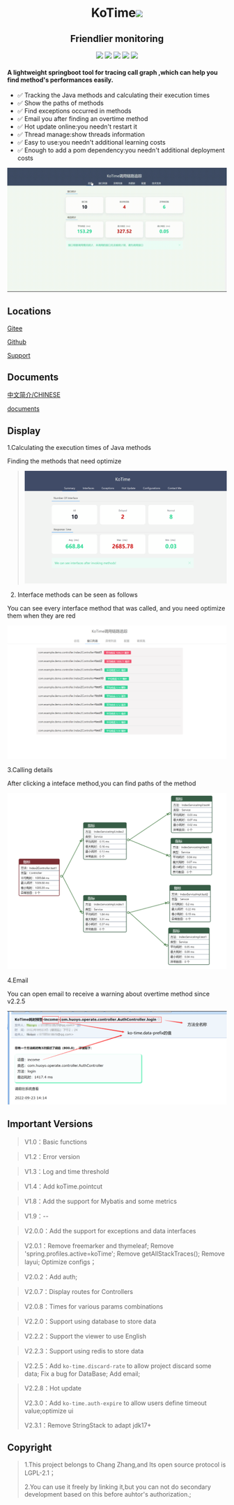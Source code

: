 <div align="center">
    <h1 >KoTime<img src='https://shields.io/badge/forSpringboot-r.svg'></h1> 
</div>

<div align="center">
    <h2>Friendlier monitoring</h2> 
</div>

<div align="center">
    <img src='https://gitee.com/huoyo/ko-time/badge/star.svg'>
    <img src='https://img.shields.io/github/stars/huoyo/ko-time.svg?&label=Stars&logo=github'>
    <img src='https://shields.io/badge/version-2.4.4-green.svg'>
    <img src='https://shields.io/badge/author-Chang Zhang-dbab09.svg'>
    <img src='https://shields.io/badge/dependencies-Spring|aspectjweaver|tomcat|UIKit|Metricflow-r.svg'>
</div>

<h4>A lightweight springboot tool for tracing call graph ,which can help you find method's performances easily.</h4>

- ✅ Tracking the Java methods and calculating their execution times
- ✅ Show the paths of methods
- ✅ Find exceptions occurred in methods
- ✅ Email you after finding an overtime method
- ✅ Hot update online:you needn't restart it
- ✅ Thread manage:show threads information
- ✅ Easy to use:you needn't additional learning costs
- ✅ Enough to add a pom dependency:you needn't additional deployment costs


![222](docs/kotime.gif)


## Locations

[Gitee](https://gitee.com/huoyo/ko-time.git)

[Github](https://github.com/huoyo/ko-time.git)

[Support](https://www.patreon.com/chongyang)

## Documents

[中文简介/CHINESE](README.md)

[documents](http://www.kotime.cn/)



## Display

1.Calculating the execution times of Java methods

Finding the methods that need optimize

> ![输入图片说明](docs/v220/syy.png)

2. Interface methods can be seen as follows

You can see every interface method that was called, and you need optimize them when they are red

![输入图片说明](docs/v201/apis.png)

3.Calling details

After clicking a inteface method,you can find paths of the method

![输入图片说明](docs/v204/ff.png)


4.Email

You can open email to receive a warning about overtime method since v2.2.5

![输入图片说明](docs/v200/image.png)

## Important Versions

> V1.0：Basic functions

> V1.2：Error version

> V1.3：Log and time threshold

> V1.4：Add koTime.pointcut


> V1.8：Add the support for Mybatis and some metrics

> V1.9：--

> V2.0.0：Add the support for exceptions and data interfaces

> V2.0.1：Remove freemarker and thymeleaf;
          Remove 'spring.profiles.active=koTime';
          Remove getAllStackTraces();
          Remove layui;
          Optimize configs；

> V2.0.2：Add auth;


> V2.0.7：Display routes for Controllers

> V2.0.8：Times for various params combinations

> V2.2.0：Support using database to store data

> V2.2.2：Support the viewer to use English

> V2.2.3：Support using redis to store data

> V2.2.5：Add `ko-time.discard-rate` to allow project discard some data;
    Fix a bug for DataBase;
    Add email;

> V2.2.8：Hot update
> 
> V2.3.0：Add `ko-time.auth-expire` to allow users define timeout value;optimize ui
> 
> V2.3.1：Remove StringStack to adapt jdk17+

## Copyright

> 1.This project belongs to Chang Zhang,and Its open source protocol is LGPL-2.1；
>
> 2.You can use it freely by linking it,but you can not do secondary development based on this before auhtor's authorization.;
>




